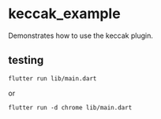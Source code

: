# keccak_example

Demonstrates how to use the keccak plugin.

## testing

```
flutter run lib/main.dart
```

or

```
flutter run -d chrome lib/main.dart
```

